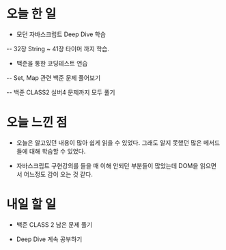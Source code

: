 # 오늘 한 일

- 모던 자바스크립트 Deep Dive 학습

-- 32장 String ~ 41장 타이머 까지 학습.

- 백준을 통한 코딩테스트 연습

-- Set, Map 관련 백준 문제 풀어보기

-- 백준 CLASS2 실버4 문제까지 모두 풀기

# 오늘 느낀 점

- 오늘은 알고있던 내용이 많아 쉽게 읽을 수 있었다. 그래도 알지 못했던 많은 메서드들에 대해 학습할 수 있었다.

- 자바스크립트 구현강의를 들을 때 이해 안되던 부분들이 많았는데 DOM을 읽으면서 어느정도 감이 오는 것 같다.

# 내일 할 일

- 백준 CLASS 2 남은 문제 풀기

- Deep Dive 계속 공부하기
